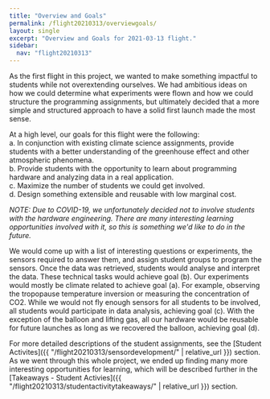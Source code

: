 ```yaml
---
title: "Overview and Goals"
permalink: /flight20210313/overviewgoals/
layout: single
excerpt: "Overview and Goals for 2021-03-13 flight."
sidebar:
  nav: "flight20210313"
---
```


As the first flight in this project, we wanted to make something impactful to students while not overextending ourselves. We had ambitious ideas on how we could determine what experiments were flown and how we could structure the programming assignments, but ultimately decided that a more simple and structured approach to have a solid first launch made the most sense.

At a high level, our goals for this flight were the following:  
a. In conjunction with existing climate science assignments, provide students with a better understanding of the greenhouse effect and other atmospheric phenomena.  
b. Provide students with the opportunity to learn about programming hardware and analyzing data in a real application.  
c. Maximize the number of students we could get involved.  
d. Design something extensible and reusable with low marginal cost.  


*NOTE: Due to COVID-19, we unfortunately decided not to involve students with the hardware engineering. There are many interesting learning opportunities involved with it, so this is something we'd like to do in the future.*

We would come up with a list of interesting questions or experiments, the sensors required to answer them, and assign student groups to program the sensors. Once the data was retrieved, students would analyse and interpret the data. These technical tasks would achieve goal (b). Our experiments would mostly be climate related to achieve goal (a). For example, observing the tropopause temperature inversion or measuring the concentration of CO2. While we would not fly enough sensors for all students to be involved, all students would participate in data analysis, achieving goal (c). With the exception of the balloon and lifting gas, all our hardware would be reusable for future launches as long as we recovered the balloon, achieving goal (d).

For more detailed descriptions of the student assignments, see the [Student Activites]({{ "/flight20210313/sensordevelopment/" | relative_url }}) section. As we went through this whole project, we ended up finding many more interesting opportunities for learning, which will be described further in the [Takeaways - Student Activies]({{ "/flight20210313/studentactivitytakeaways/" | relative_url }}) section.

